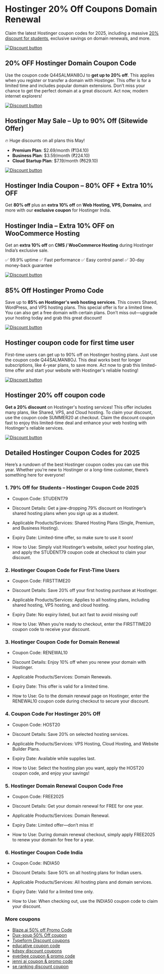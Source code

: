# Hostinger 20% Off Coupons Domain Renewal

Claim the latest Hostinger coupon codes for 2025, including a massive [20% discount for students](https://hostinger.in/?REFERRALCODE=Q44SALMAN8OJ), exclusive savings on domain renewals, and more.

[![Discount button](https://github.com/user-attachments/assets/7c5df22a-d2c2-42a2-8fb0-67a326613abd)](https://hostinger.in/?REFERRALCODE=Q44SALMAN8OJ)

## 20% OFF Hostinger Domain Coupon Code

Use the coupon code Q44SALMAN8OJ to **get up to 20% off**. This applies when you register or transfer a domain with Hostinger. This offer is for a limited time and includes popular domain extensions. Don’t miss your chance to get the perfect domain at a great discount. Act now, modern internet explorers!

[![Discount button](https://github.com/user-attachments/assets/7c5df22a-d2c2-42a2-8fb0-67a326613abd)](https://hostinger.in/?REFERRALCODE=Q44SALMAN8OJ)

## Hostinger May Sale – Up to 90% Off (Sitewide Offer)

🔥 Huge discounts on all plans this May!

* **Premium Plan**: $2.69/month (₹134.10)
* **Business Plan**: $3.59/month (₹224.10)
* **Cloud Startup Plan**: $7.19/month (₹629.10)

[![Discount button](https://github.com/user-attachments/assets/7c5df22a-d2c2-42a2-8fb0-67a326613abd)](https://hostinger.in/?REFERRALCODE=Q44SALMAN8OJ)

## Hostinger India Coupon – 80% OFF + Extra 10% OFF

Get **80% off** plus an **extra 10% off** on **Web Hosting, VPS, Domains**, and more with our **exclusive coupon** for Hostinger India.

## Hostinger India – Extra 10% OFF on WooCommerce Hosting

Get an **extra 10% off** on **CMS / WooCommerce Hosting** during Hostinger India’s exclusive sale.

✅ 99.9% uptime
✅ Fast performance
✅ Easy control panel
✅ 30-day money-back guarantee

[![Discount button](https://github.com/user-attachments/assets/7c5df22a-d2c2-42a2-8fb0-67a326613abd)](https://hostinger.in/?REFERRALCODE=Q44SALMAN8OJ)

## 85% Off Hostinger Promo Code

Save up to **85% on Hostinger's web hosting services**. This covers Shared, WordPress, and VPS hosting plans. This special offer is for a limited time. You can also get a free domain with certain plans. Don’t miss out—upgrade your hosting today and grab this great discount!

[![Discount button](https://github.com/user-attachments/assets/7c5df22a-d2c2-42a2-8fb0-67a326613abd)](https://hostinger.in/?REFERRALCODE=Q44SALMAN8OJ)

## Hostinger coupon code for first time user

First-time users can get up to 90% off on Hostinger hosting plans. Just use the coupon code Q44SALMAN8OJ. This deal works best for longer subscriptions, like 4-year plans, to save more. Act now to grab this limited-time offer and start your website with Hostinger's reliable hosting!

[![Discount button](https://github.com/user-attachments/assets/7c5df22a-d2c2-42a2-8fb0-67a326613abd)](https://hostinger.in/?REFERRALCODE=Q44SALMAN8OJ)

## Hostinger 20% off coupon code

**Get a 20% discount** on Hostinger's hosting services! This offer includes many plans, like Shared, VPS, and Cloud hosting. To claim your discount, use the coupon code SUMMER20 at checkout. Claim the discount coupon fast to enjoy this limited-time deal and enhance your web hosting with Hostinger's reliable services.

[![Discount button](https://github.com/user-attachments/assets/7c5df22a-d2c2-42a2-8fb0-67a326613abd)](https://hostinger.in/?REFERRALCODE=Q44SALMAN8OJ)

## Detailed Hostinger Coupon Codes for 2025

Here’s a rundown of the best Hostinger coupon codes you can use this year. Whether you’re new to Hostinger or a long-time customer, there’s something here for everyone!

### 1. 79% Off for Students – Hostinger Coupon Code 2025

* Coupon Code: STUDENT79

* Discount Details: Get a jaw-dropping 79% discount on Hostinger’s shared hosting plans when you sign up as a student.

* Applicable Products/Services: Shared Hosting Plans (Single, Premium, and Business Hosting).

* Expiry Date: Limited-time offer, so make sure to use it soon!

* How to Use: Simply visit Hostinger’s website, select your hosting plan, and apply the STUDENT79 coupon code at checkout to claim your discount.

### 2. Hostinger Coupon Code for First-Time Users

* Coupon Code: FIRSTTIME20

* Discount Details: Save 20% off your first hosting purchase at Hostinger.

* Applicable Products/Services: Applies to all hosting plans, including shared hosting, VPS hosting, and cloud hosting.

* Expiry Date: No expiry listed, but act fast to avoid missing out!

* How to Use: When you’re ready to checkout, enter the FIRSTTIME20 coupon code to receive your discount.

### 3. Hostinger Coupon Code for Domain Renewal

* Coupon Code: RENEWAL10

* Discount Details: Enjoy 10% off when you renew your domain with Hostinger.

* Applicable Products/Services: Domain Renewals.

* Expiry Date: This offer is valid for a limited time.

* How to Use: Go to the domain renewal page on Hostinger, enter the RENEWAL10 coupon code during checkout to secure your discount.

### 4. Coupon Code For Hostinger 20% Off

* Coupon Code: HOST20

* Discount Details: Save 20% on selected hosting services.

* Applicable Products/Services: VPS Hosting, Cloud Hosting, and Website Builder Plans.

* Expiry Date: Available while supplies last.

* How to Use: Select the hosting plan you want, apply the HOST20 coupon code, and enjoy your savings!

### 5. Hostinger Domain Renewal Coupon Code Free

* Coupon Code: FREE2025

* Discount Details: Get your domain renewal for FREE for one year.

* Applicable Products/Services: Domain Renewal.

* Expiry Date: Limited offer—don’t miss it!

* How to Use: During domain renewal checkout, simply apply FREE2025 to renew your domain for free for a year.

### 6. Hostinger Coupon Code India

* Coupon Code: INDIA50

* Discount Details: Save 50% on all hosting plans for Indian users.

* Applicable Products/Services: All hosting plans and domain services.

* Expiry Date: Valid for a limited time only.

* How to Use: When checking out, use the INDIA50 coupon code to claim your discount.

### More coupons

* [Blaze.ai 50% off Promo Code](https://github.com/williamssw/Blaze/)
* [Dux-soup 50% Off coupon](https://github.com/williamssw/Dux/)
* [Typeform Discount coupons](https://github.com/pauld34rf/Typeform/)
* [educative coupon code](https://github.com/pauld34rf/Educative/)
* [kdspy discount coupons](https://github.com/williamssw/kdspy)
* [everbee coupon & promo code](https://github.com/williamssw/everbee/)
* [jenni ai coupon & promo code](https://github.com/SERankingCoupon/Jenni/)
* [se ranking discount coupon](https://github.com/SERankingCoupon/discount/)
